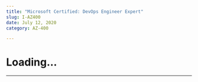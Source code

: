 ```yaml
---
title: "Microsoft Certified: DevOps Engineer Expert"
slug: I-AZ400 
date: July 12, 2020
category: AZ-400

---
```

# Loading...
---